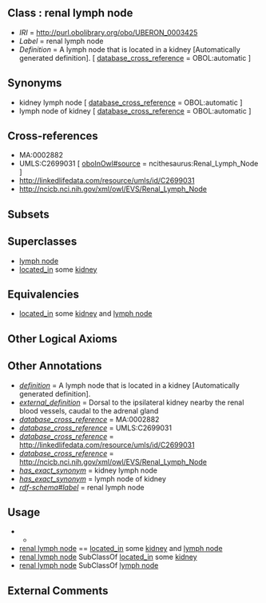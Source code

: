 
## Class : renal lymph node

 * *IRI* = http://purl.obolibrary.org/obo/UBERON_0003425
 * *Label* = renal lymph node
 * *Definition* = A lymph node that is located in a kidney [Automatically generated definition]. [ [database_cross_reference](../../ef/oboInOwl#hasDbXref.md) = OBOL:automatic ]

## Synonyms

 * kidney lymph node [ [database_cross_reference](../../ef/oboInOwl#hasDbXref.md) = OBOL:automatic ]
 * lymph node of kidney [ [database_cross_reference](../../ef/oboInOwl#hasDbXref.md) = OBOL:automatic ]

## Cross-references

 * MA:0002882
 * UMLS:C2699031 [ [oboInOwl#source](../../ce/oboInOwl#source.md) = ncithesaurus:Renal_Lymph_Node ]
 * http://linkedlifedata.com/resource/umls/id/C2699031
 * http://ncicb.nci.nih.gov/xml/owl/EVS/Renal_Lymph_Node

## Subsets


## Superclasses

 * [lymph node](../../UBERON/29/UBERON_0000029.md)
 * [located_in](../../RO/25/RO_0001025.md) some [kidney](../../UBERON/13/UBERON_0002113.md)

## Equivalencies

 * [located_in](../../RO/25/RO_0001025.md) some [kidney](../../UBERON/13/UBERON_0002113.md) and [lymph node](../../UBERON/29/UBERON_0000029.md)

## Other Logical Axioms


## Other Annotations

 * *[definition](../../IAO/15/IAO_0000115.md)* = A lymph node that is located in a kidney [Automatically generated definition].
 * *[external_definition](../../UBPROP/01/UBPROP_0000001.md)* = Dorsal to the ipsilateral kidney nearby the renal blood vessels, caudal to the adrenal gland
 * *[database_cross_reference](../../ef/oboInOwl#hasDbXref.md)* = MA:0002882
 * *[database_cross_reference](../../ef/oboInOwl#hasDbXref.md)* = UMLS:C2699031
 * *[database_cross_reference](../../ef/oboInOwl#hasDbXref.md)* = http://linkedlifedata.com/resource/umls/id/C2699031
 * *[database_cross_reference](../../ef/oboInOwl#hasDbXref.md)* = http://ncicb.nci.nih.gov/xml/owl/EVS/Renal_Lymph_Node
 * *[has_exact_synonym](../../ym/oboInOwl#hasExactSynonym.md)* = kidney lymph node
 * *[has_exact_synonym](../../ym/oboInOwl#hasExactSynonym.md)* = lymph node of kidney
 * *[rdf-schema#label](../../el/rdf-schema#label.md)* = renal lymph node

## Usage

 * -
 * [renal lymph node](../../UBERON/25/UBERON_0003425.md) == [located_in](../../RO/25/RO_0001025.md) some [kidney](../../UBERON/13/UBERON_0002113.md) and [lymph node](../../UBERON/29/UBERON_0000029.md)
 * [renal lymph node](../../UBERON/25/UBERON_0003425.md) SubClassOf [located_in](../../RO/25/RO_0001025.md) some [kidney](../../UBERON/13/UBERON_0002113.md)
 * [renal lymph node](../../UBERON/25/UBERON_0003425.md) SubClassOf [lymph node](../../UBERON/29/UBERON_0000029.md)

## External Comments

